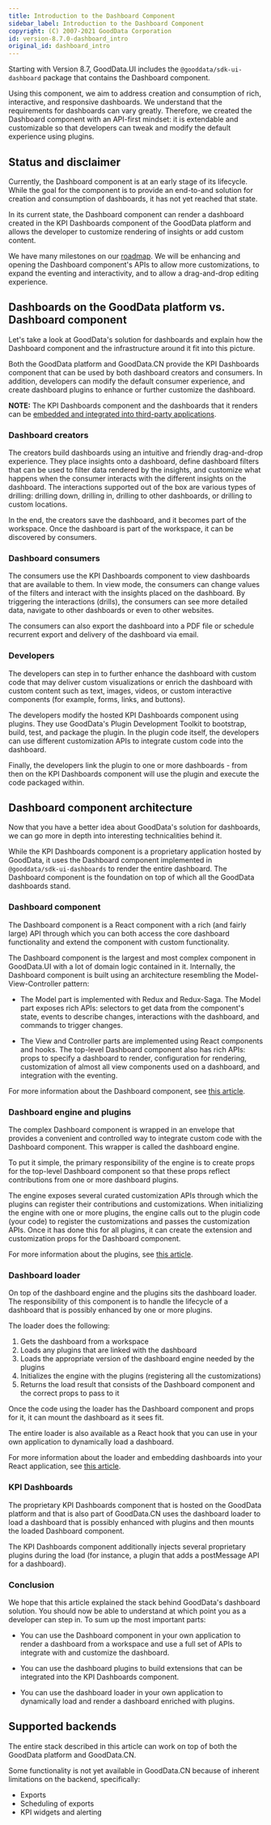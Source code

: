 ```yaml
---
title: Introduction to the Dashboard Component
sidebar_label: Introduction to the Dashboard Component
copyright: (C) 2007-2021 GoodData Corporation
id: version-8.7.0-dashboard_intro
original_id: dashboard_intro
---
```


Starting with Version 8.7, GoodData.UI includes the `@gooddata/sdk-ui-dashboard` package that contains the Dashboard component.

Using this component, we aim to address creation and consumption of rich, interactive, and responsive dashboards. We understand
that the requirements for dashboards can vary greatly. Therefore, we created the Dashboard component with an API-first
mindset: it is extendable and customizable so that developers can tweak and modify the default experience using plugins.

## Status and disclaimer

Currently, the Dashboard component is at an early stage of its lifecycle. While the goal for the component is to
provide an end-to-and solution for creation and consumption of dashboards, it has not yet reached that state.

In its current state, the Dashboard component can render a dashboard created in the KPI Dashboards component of the GoodData platform and
allows the developer to customize rendering of insights or add custom content.

We have many milestones on our [roadmap](01_intro__roadmap.md). We will be enhancing and opening the Dashboard component's APIs to allow
more customizations, to expand the eventing and interactivity, and to allow a drag-and-drop editing experience.

## Dashboards on the GoodData platform vs. Dashboard component

Let's take a look at GoodData's solution for dashboards and explain how the Dashboard
component and the infrastructure around it fit into this picture.

Both the GoodData platform and GoodData.CN provide the KPI Dashboards component that can be used by both
dashboard creators and consumers. In addition, developers can modify the default consumer experience, and create dashboard plugins
to enhance or further customize the dashboard.

**NOTE:** The KPI Dashboards component and the dashboards that it renders can be [embedded and integrated into third-party
applications](18_dashboard_embedding.md).

### Dashboard creators

The creators build dashboards using an intuitive and friendly drag-and-drop experience. They place insights onto
a dashboard, define dashboard filters that can be used to filter data rendered by the insights, and customize what happens
when the consumer interacts with the different insights on the dashboard. The interactions supported out of the box are
various types of drilling: drilling down, drilling in, drilling to other dashboards, or drilling to custom locations.

In the end, the creators save the dashboard, and it becomes part of the workspace. Once the dashboard is part of the workspace, it
can be discovered by consumers.

### Dashboard consumers

The consumers use the KPI Dashboards component to view dashboards that are available to them. In view mode,
the consumers can change values of the filters and interact with the insights placed on the dashboard. By triggering
the interactions (drills), the consumers can see more detailed data, navigate to other dashboards or even to other
websites.

The consumers can also export the dashboard into a PDF file or schedule recurrent export and delivery of the
dashboard via email.

### Developers

The developers can step in to further enhance the dashboard with custom code that may deliver custom
visualizations or enrich the dashboard with custom content such as text, images, videos, or custom interactive
components (for example, forms, links, and buttons).

The developers modify the hosted KPI Dashboards component using plugins. They use GoodData's Plugin Development Toolkit to
bootstrap, build, test, and package the plugin. In the plugin code itself, the developers can use different customization
APIs to integrate custom code into the dashboard.

Finally, the developers link the plugin to one or more dashboards - from then on the KPI Dashboards component will
use the plugin and execute the code packaged within.

## Dashboard component architecture

Now that you have a better idea about GoodData's solution for dashboards, we can go more in depth
into interesting technicalities behind it.

While the KPI Dashboards component is a proprietary application hosted by GoodData, it uses the Dashboard
component implemented in `@gooddata/sdk-ui-dashboards` to render the entire dashboard. The Dashboard component
is the foundation on top of which all the GoodData dashboards stand.

### Dashboard component

The Dashboard component is a React component with a rich (and fairly large) API through which you can
both access the core dashboard functionality and extend the component with custom functionality.

The Dashboard component is the largest and most complex component in GoodData.UI with a lot of domain logic
contained in it. Internally, the Dashboard component is built using an architecture resembling the Model-View-Controller pattern:

-  The Model part is implemented with Redux and Redux-Saga. The Model part exposes rich APIs: selectors to get data from
   the component's state, events to describe changes, interactions with the dashboard, and commands to trigger changes.

-  The View and Controller parts are implemented using React components and hooks. The top-level Dashboard component
   also has rich APIs: props to specify a dashboard to render, configuration for rendering, customization of almost
   all view components used on a dashboard, and integration with the eventing.

For more information about the Dashboard component, see [this article](18_dashboard_component.md).

### Dashboard engine and plugins

The complex Dashboard component is wrapped in an envelope that provides a convenient and controlled way to integrate
custom code with the Dashboard component. This wrapper is called the dashboard engine.

To put it simple, the primary responsibility of the engine is to create props for the top-level Dashboard component
so that these props reflect contributions from one or more dashboard plugins.

The engine exposes several curated customization APIs through which the plugins can register their contributions and
customizations. When initializing the engine with one or more plugins, the engine calls out to the plugin code (your code)
to register the customizations and passes the customization APIs. Once it has done this for all plugins, it can create
the extension and customization props for the Dashboard component.

For more information about the plugins, see [this article](18_dashboard_plugins.md).

### Dashboard loader

On top of the dashboard engine and the plugins sits the dashboard loader. The responsibility of this component is to handle
the lifecycle of a dashboard that is possibly enhanced by one or more plugins.

The loader does the following:

1.  Gets the dashboard from a workspace
2.  Loads any plugins that are linked with the dashboard
3.  Loads the appropriate version of the dashboard engine needed by the plugins
4.  Initializes the engine with the plugins (registering all the customizations)
5.  Returns the load result that consists of the Dashboard component and the correct props to pass to it

Once the code using the loader has the Dashboard component and props for it, it can mount the dashboard as it sees
fit.

The entire loader is also available as a React hook that you can use in your own application to dynamically load
a dashboard.

For more information about the loader and embedding dashboards into your React application, see [this article](18_dashboard_embedding.md).

### KPI Dashboards

The proprietary KPI Dashboards component that is hosted on the GoodData platform and that is also part of GoodData.CN uses the
dashboard loader to load a dashboard that is possibly enhanced with plugins and then mounts the loaded Dashboard
component.

The KPI Dashboards component additionally injects several proprietary plugins during the load (for instance, a plugin that
adds a postMessage API for a dashboard).

### Conclusion

We hope that this article explained the stack behind GoodData's dashboard solution. You should now be able to understand
at which point you as a developer can step in. To sum up the most important parts:

-   You can use the Dashboard component in your own application to render a dashboard from a workspace and use a full
    set of APIs to integrate with and customize the dashboard.

-   You can use the dashboard plugins to build extensions that can be integrated into the KPI Dashboards component.

-   You can use the dashboard loader in your own application to dynamically load and render a dashboard enriched with plugins.

## Supported backends

The entire stack described in this article can work on top of both the GoodData platform and GoodData.CN.

Some functionality is not yet available in GoodData.CN because of inherent limitations on the backend, specifically:

-  Exports
-  Scheduling of exports
-  KPI widgets and alerting
